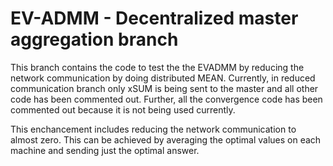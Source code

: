# EV-ADMM - Decentralized master aggregation branch
This branch contains the code to test the the EVADMM by reducing the network communication by doing distributed MEAN. Currently, in reduced communication branch only xSUM is being sent to the master and all other code has been commented out. Further, all the convergence code has been commented out because it is not being used currently.

This enchancement includes reducing the network communication to almost zero. This can be achieved by averaging the optimal values on each machine and sending just the optimal answer.
